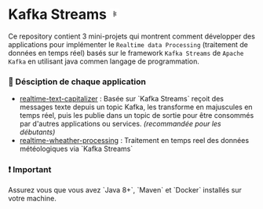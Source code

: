 <h1>
Kafka Streams 
<img src="./realtime-weather-processing/imgs/kafka.webp" width="20px" height="22px" alt="icone Apache Kafka Streams" />
</h1>

Ce repository contient 3 mini-projets qui montrent comment développer des applications pour 
implémenter le `Realtime data Processing` (traitement de données en temps réel) 
basés sur le framework `Kafka Streams` de `Apache Kafka` en utilisant java commen langage 
de programmation.

<h3>📝 Désciption de chaque application</h3>
<ul>
<li>
<a href="./realtime-text-capitalizer">realtime-text-capitalizer</a> : 
Basée sur `Kafka Streams` reçoit des messages texte 
depuis un topic Kafka, les transforme en majuscules en temps réel, 
puis les publie dans un topic de sortie pour être consommés par d'autres 
applications ou services. <i>(recommandée pour les débutants)</i>
</li>

<li>
<a href="./realtime-wheather-processing">realtime-wheather-processing</a> : 
Traitement en temps reel des données météologiques via `Kafka Streams`
</i>
</li>
</ul>

<h3>❗ Important</h3>
Assurez vous que vous avez `Java 8+`, `Maven` et `Docker` installés sur votre machine. 


